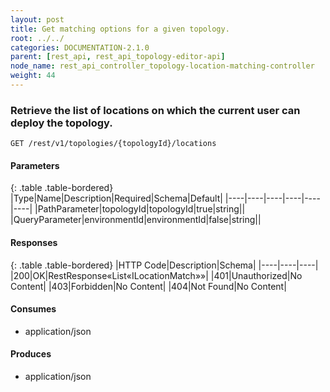 ```yaml
---
layout: post
title: Get matching options for a given topology.
root: ../../
categories: DOCUMENTATION-2.1.0
parent: [rest_api, rest_api_topology-editor-api]
node_name: rest_api_controller_topology-location-matching-controller
weight: 44
---
```


### Retrieve the list of locations on which the current user can deploy the topology.
```
GET /rest/v1/topologies/{topologyId}/locations
```

#### Parameters

{: .table .table-bordered}
|Type|Name|Description|Required|Schema|Default|
|----|----|----|----|----|----|
|PathParameter|topologyId|topologyId|true|string||
|QueryParameter|environmentId|environmentId|false|string||


#### Responses

{: .table .table-bordered}
|HTTP Code|Description|Schema|
|----|----|----|
|200|OK|RestResponse«List«ILocationMatch»»|
|401|Unauthorized|No Content|
|403|Forbidden|No Content|
|404|Not Found|No Content|


#### Consumes

* application/json

#### Produces

* application/json

